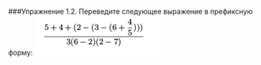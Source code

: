 ###Упражнение 1.2.
Переведите следующее выражение в префиксную форму:
![ex-1-2](../../images/ex-1-2.png)
